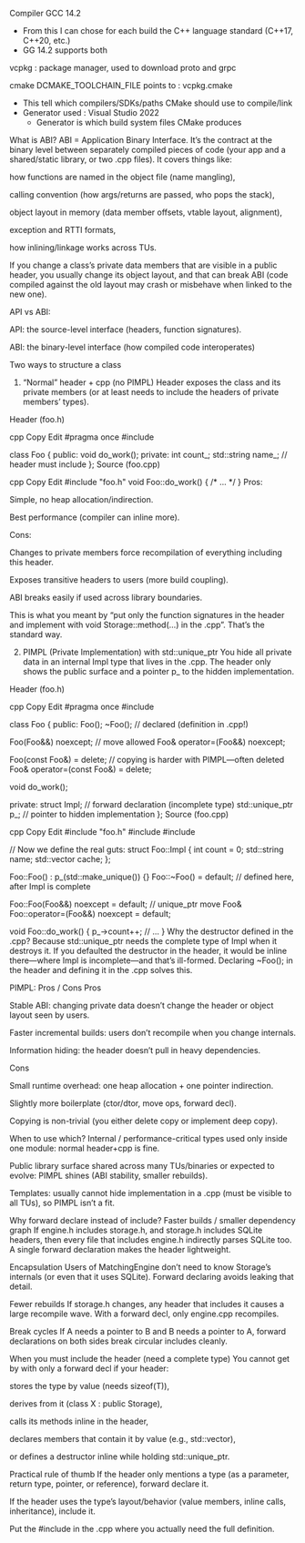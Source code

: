 Compiler GCC 14.2
- From this I can chose for each build the C++ language standard (C++17, C++20, etc.)
- GG 14.2 supports both

vcpkg : package manager, used to download proto and grpc

cmake DCMAKE_TOOLCHAIN_FILE points to : vcpkg.cmake
- This tell which compilers/SDKs/paths CMake should use to compile/link
- Generator used : Visual Studio 2022
  - Generator is which build system files CMake produces



What is ABI?
ABI = Application Binary Interface.
It’s the contract at the binary level between separately compiled pieces of code (your app and a shared/static library, or two .cpp files). It covers things like:

how functions are named in the object file (name mangling),

calling convention (how args/returns are passed, who pops the stack),

object layout in memory (data member offsets, vtable layout, alignment),

exception and RTTI formats,

how inlining/linkage works across TUs.

If you change a class’s private data members that are visible in a public header, you usually change its object layout, and that can break ABI (code compiled against the old layout may crash or misbehave when linked to the new one).

API vs ABI:

API: the source-level interface (headers, function signatures).

ABI: the binary-level interface (how compiled code interoperates)




Two ways to structure a class
1) “Normal” header + cpp (no PIMPL)
Header exposes the class and its private members (or at least needs to include the headers of private members’ types).

Header (foo.h)

cpp
Copy
Edit
#pragma once
#include <string>

class Foo {
public:
  void do_work();
private:
  int count_;
  std::string name_;  // header must include <string>
};
Source (foo.cpp)

cpp
Copy
Edit
#include "foo.h"
void Foo::do_work() { /* ... */ }
Pros:

Simple, no heap allocation/indirection.

Best performance (compiler can inline more).

Cons:

Changes to private members force recompilation of everything including this header.

Exposes transitive headers to users (more build coupling).

ABI breaks easily if used across library boundaries.

This is what you meant by “put only the function signatures in the header and implement with void Storage::method(...) in the .cpp”. That’s the standard way.

2) PIMPL (Private Implementation) with std::unique_ptr<Impl>
You hide all private data in an internal Impl type that lives in the .cpp.
The header only shows the public surface and a pointer p_ to the hidden implementation.

Header (foo.h)

cpp
Copy
Edit
#pragma once
#include <memory>

class Foo {
public:
  Foo();
  ~Foo();                      // declared (definition in .cpp!)

  Foo(Foo&&) noexcept;         // move allowed
  Foo& operator=(Foo&&) noexcept;

  Foo(const Foo&) = delete;    // copying is harder with PIMPL—often deleted
  Foo& operator=(const Foo&) = delete;

  void do_work();

private:
  struct Impl;                 // forward declaration (incomplete type)
  std::unique_ptr<Impl> p_;    // pointer to hidden implementation
};
Source (foo.cpp)

cpp
Copy
Edit
#include "foo.h"
#include <string>
#include <vector>

// Now we define the real guts:
struct Foo::Impl {
  int count = 0;
  std::string name;
  std::vector<int> cache;
};

Foo::Foo() : p_(std::make_unique<Impl>()) {}
Foo::~Foo() = default;              // defined here, after Impl is complete

Foo::Foo(Foo&&) noexcept = default; // unique_ptr move
Foo& Foo::operator=(Foo&&) noexcept = default;

void Foo::do_work() {
  p_->count++;
  // ...
}
Why the destructor defined in the .cpp?
Because std::unique_ptr<Impl> needs the complete type of Impl when it destroys it.
If you defaulted the destructor in the header, it would be inline there—where Impl is incomplete—and that’s ill-formed. Declaring ~Foo(); in the header and defining it in the .cpp solves this.

PIMPL: Pros / Cons
Pros

Stable ABI: changing private data doesn’t change the header or object layout seen by users.

Faster incremental builds: users don’t recompile when you change internals.

Information hiding: the header doesn’t pull in heavy dependencies.

Cons

Small runtime overhead: one heap allocation + one pointer indirection.

Slightly more boilerplate (ctor/dtor, move ops, forward decl).

Copying is non-trivial (you either delete copy or implement deep copy).

When to use which?
Internal / performance-critical types used only inside one module: normal header+cpp is fine.

Public library surface shared across many TUs/binaries or expected to evolve: PIMPL shines (ABI stability, smaller rebuilds).

Templates: usually cannot hide implementation in a .cpp (must be visible to all TUs), so PIMPL isn’t a fit.




Why forward declare instead of include?
Faster builds / smaller dependency graph
If engine.h includes storage.h, and storage.h includes SQLite headers, then every file that includes engine.h indirectly parses SQLite too. A single forward declaration makes the header lightweight.

Encapsulation
Users of MatchingEngine don’t need to know Storage’s internals (or even that it uses SQLite). Forward declaring avoids leaking that detail.

Fewer rebuilds
If storage.h changes, any header that includes it causes a large recompile wave. With a forward decl, only engine.cpp recompiles.

Break cycles
If A needs a pointer to B and B needs a pointer to A, forward declarations on both sides break circular includes cleanly.

When you must include the header (need a complete type)
You cannot get by with only a forward decl if your header:

stores the type by value (needs sizeof(T)),

derives from it (class X : public Storage),

calls its methods inline in the header,

declares members that contain it by value (e.g., std::vector<Storage>),

or defines a destructor inline while holding std::unique_ptr<Storage>.

Practical rule of thumb
If the header only mentions a type (as a parameter, return type, pointer, or reference), forward declare it.

If the header uses the type’s layout/behavior (value members, inline calls, inheritance), include it.

Put the #include in the .cpp where you actually need the full definition.